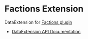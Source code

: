 # Factions Extension

DataExtension for [Factions plugin](https://github.com/MassiveCraft/Factions)

- [DataExtension API Documentation](https://github.com/plan-player-analytics/Plan/wiki/APIv5)

